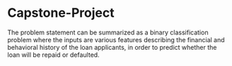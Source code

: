 # Capstone-Project
The problem statement can be summarized as a binary classification problem where the inputs are various features describing the financial and behavioral history of the loan applicants, in order to predict whether the loan will be repaid or defaulted.

